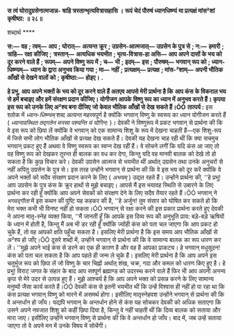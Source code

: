 **स त्वं घोरादुग्रसेनात्मजान्न-** **षाहि त्रस्तान्भृत्यवित्रासहासि ।** **रूपं चेदं पौरुषं ध्यानधिष्ण्यं** **मा प्रत्यक्षं मांस²शां कृषीष्ठा: ॥ २८॥** 

शब्दार्थ **** 

**स:—** **वह** **; त्वम्—** **आप** **; घोरात्—** **अत्यन्त क्रूर** **; उग्रसेन-आत्मजात्—** **उग्रसेन के पुत्र से** **; न:—** **हमारी** **; त्राहि—** **रक्षा कीजिए** **;** **त्रस्तान्—** **अत्यधिक भयभीत** **; भृत्य-वित्रास-हा असि—** **आप अपने दासों के भय को दूर करने वाले हैं** **; रूपम्—** **अपने विष्णु** **रूप में** **; च—** **भी** **; इदम्—** **इस** **; पौरुषम्—** **भगवान् रूप को** **; ध्यान-धिष्ण्यम्—** **ध्यान के द्वारा अनुभव किया गया** **; मा—** **नहीं** **;** **प्रत्यक्षम्—** **प्रत्यक्ष** **; मांस-²शाम्—** **अपनी भौतिक आँखों से देखने वालों को** **; कृषीष्ठा:—** **होइए।** **.** 

**हे प्रभु, आप अपने भक्तों के भय को दूर करने वाले हैं अतएव आपसे मेरी प्रार्थना है कि** **आप कंस के विकराल भय से हमें बचाइए और हमें संरक्षण प्रदान कीजिए। योगीजन आपके** **विष्णु रूप का ध्यान में अनुभव करते हैं। कृपया इस रूप को उनके लिए अ²श्य बना दीजिए** **जो केवल भौतिक आँखों से देख सकते हैं।ÓÓ** **तात्पर्य :** इस श्लोक में *ध्यान-धिष्ण्यम्* शब्द अत्यन्त महत्त्वपूर्ण है क्योंकि भगवान् विष्णु के स्वरूप का ध्यान योगीजन करते हैं ( *ध्यानावस्थित तद्गतेन मनसा पश्यन्ति यं योगिन:* )। देवकी ने विष्णुरूप में प्रकट भगवान् से प्रार्थना की कि वे इस रूप को छिपा लें क्योंकि वे भगवान् को एक सामान्य शिशु के रूप में देखना चाहती हैं—एक शिशु-रूप में जिसे सभी लोग भौतिक आँखों से प्रत्यक्ष देख सकते हैं। देवकी यह देखना चाह रही थीं कि क्या सचमुच भगवान् प्रकट हुए हैं अथवा वे विष्णु स्वरूप का स्वप्न देख रहीं हैं। वे सोचने लगीं कि यदि कंस आ जाए तो वह विष्णु रूप को देखकर तुरन्त ही बालक का वध कर देगा, किन्तु यदि वह मानवी बालक को देखे तो हो सकता है कि कुछ विचार करे। देवकी उग्रसेन आत्मज से भयभीत थीं अर्थात् उग्रसेन तथा उनके अनुचरों से नहीं अपितु उग्रसेन के पुत्र से। इस तरह उन्होंने भगवान् से प्रार्थना की कि वे इस भय को दूर करें क्योंकि वे अपने भक्तों को सदैव संरक्षण प्रदान करने के लिए ( *अभयम्* ) उद्यत रहते हैं। उन्होंने प्रार्थना की, ''हे प्रभु! आप उग्रसेन के पुत्र कंस के क्रूर हाथों से मुझे बचाइए। आपसे मैं इस भयावह स्थिति से उबारने के लिए प्रार्थना कर रही हूँ क्योंकि आप अपने सेवकों को संरक्षण देने के लिए सदैव तैयार रहते हैं।ÓÓ भगवान् ने *भगवद्गीता* में इस कथन की पुष्टि यह कहकर की है, ''हे अर्जुन! तुम संसार को घोषित कर सकते हो कि मेरा भक्त कभी भी विनष्ट नहीं हो सकता।ÓÓ भगवान् से रक्षा करने की इस प्रकार प्रार्थना करते हुए देवकी ने अपना मातृ-स्नेह व्यक्त किया, ''मैं जानती हूँ कि आपके इस दिव्य रूप की अनुभूति प्राय: बड़े-बड़े ऋषियों के ध्यान में होती है, किन्तु मैं अब भी डर रही हूँ क्योंकि ज्योंही कंस को पता चल जाएगा कि आप प्रकट हो चुके हैं, तो वह आपको क्षति पहुँचा सकता है। इसलिए मेरी प्रार्थना है कि इस समय आप भौतिक आँखों से अ²श्य हो जाँए।ÓÓ दूसरे शब्दों में, उन्होंने भगवान् से प्रार्थना की कि वे सामान्य बालक का रूप धारण कर लें। ''मुझे अपने भाई कंस से डरने का एक ही कारण है और वह है आपका प्राकट्य। हे भगवान् मधुसूदन! कंस को पता चल सकता है कि आप पहले ही जन्म ले चुके हैं। इसलिए मेरी प्रार्थना है कि आप अपने इस चतुर्भुज रूप को छिपा लें जो विष्णु के चार चिह्नों अर्थात् शंख, चक्र, गदा और कमल को धारण किए हुए है। हे प्रभु! विराट जगत के संहार के बाद आप सश्पूर्ण ब्रह्माण्ड को उदरस्थ करने वाले हैं फिर भी आप अपनी अनन्य कृपा से मेरे उदर से उत्पन्न हुए हैं। मुझे आश्चर्य है कि आप अपने भक्त को प्रसन्न करने के लिए सामान्य मनुष्यों जैसा कार्य करते हैं।ÓÓ देवकी कंस से इतनी भयभीत थीं कि उन्हें विश्वास ही नहीं हो पा रहा था कि कंस प्रत्यक्ष भगवान् विष्णु को मारने में असमर्थ होगा। इसीलिए मातृस्नेहवश उन्होंने भगवान् से प्रार्थना की कि वे अन्तर्धान हो जाँय। यद्यपि भगवान् के अन्तर्धान होने से कंस यह सोचकर देवकी को अधिक सताएगा कि उसने अपने नवजात शिशु को कहीं छिपा दिया है, किन्तु वे नहीं चाहती थीं कि दिव्य बालक को सताया और मारा जाए। इसीलिए उन्होंने भगवान् विष्णु से प्रार्थना की कि वे अन्तर्धान हो जाँय। बाद में, जब उन्हें सताया जाएगा तो वे अपने मन में उनके विषय में सोचेंगी।  